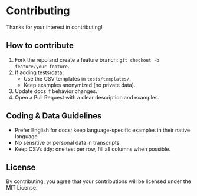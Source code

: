 # Contributing

Thanks for your interest in contributing!

## How to contribute
1. Fork the repo and create a feature branch: `git checkout -b feature/your-feature`.
2. If adding tests/data:
   - Use the CSV templates in `tests/templates/`.
   - Keep examples anonymized (no private data).
3. Update docs if behavior changes.
4. Open a Pull Request with a clear description and examples.

## Coding & Data Guidelines
- Prefer English for docs; keep language-specific examples in their native language.
- No sensitive or personal data in transcripts.
- Keep CSVs tidy: one test per row, fill all columns when possible.

## License
By contributing, you agree that your contributions will be licensed under the MIT License.
